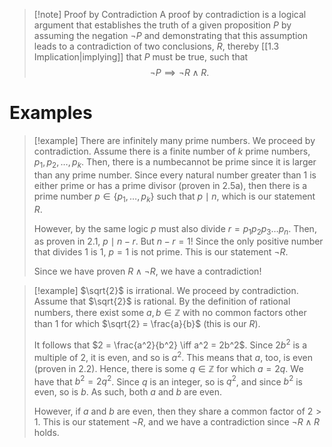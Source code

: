 >[!note] Proof by Contradiction
>A proof by contradiction is a logical argument that establishes the truth of a given proposition $P$ by assuming the negation $\neg P$ and demonstrating that this assumption leads to a contradiction of two conclusions, $R$, thereby [[1.3 Implication|implying]] that $P$ must be true, such that
>$$\neg P \implies \neg R \land R.$$

# Examples
>[!example] There are infinitely many prime numbers.
>We proceed by contradiction. Assume there is a finite number of $k$ prime numbers, $p_1, p_2, \ldots, p_k$. Then, there is a numbe[](1.3%20Implication.md)cannot be prime since it is larger than any prime number. Since every natural number greater than $1$ is either prime or has a prime divisor (proven in 2.5a), then there is a prime number $p \in \{p_1, \ldots, p_k\}$ such that $p \mid n$, which is our statement $R$.
>
>However, by the same logic $p$ must also divide $r = p_1p_2p_3\ldots p_n$. Then, as proven in 2.1, $p \mid n-r$. But $n-r=1$! Since the only positive number that divides $1$ is $1$, $p=1$ is not prime. This is our statement $\neg R$.
>
>Since we have proven $R \land \neg R$, we have a contradiction!

>[!example] $\sqrt{2}$ is irrational.
>We proceed by contradiction. Assume that $\sqrt{2}$ is rational. By the definition of rational numbers, there exist some $a,b \in \mathbb{Z}$ with no common factors other than $1$ for which $\sqrt{2} = \frac{a}{b}$ (this is our $R$). 
>
>It follows that $2 = \frac{a^2}{b^2} \iff a^2 = 2b^2$. Since $2b^2$ is a multiple of $2$, it is even, and so is $a^2$. This means that $a$, too, is even (proven in 2.2). Hence, there is some $q \in \mathbb{Z}$ for which $a=2q$. We have that $b^2=2q^2$. Since $q$ is an integer, so is $q^2$, and since $b^2$ is even, so is $b$. As such, both $a$ and $b$ are even. 
>
>However, if $a$ and $b$ are even, then they share a common factor of $2>1$. This is our statement $\neg R$, and we have a contradiction since $\neg R \land R$ holds.

